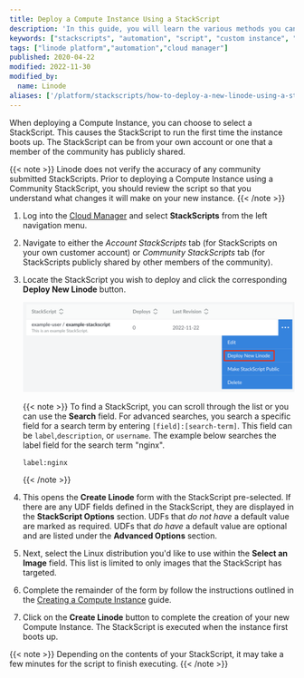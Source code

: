 ```yaml
---
title: Deploy a Compute Instance Using a StackScript
description: 'In this guide, you will learn the various methods you can use in conjunction with the Cloud Manager to deploy a new Linode with a StackScript.'
keywords: ["stackscripts", "automation", "script", "custom instance", "deployment"]
tags: ["linode platform","automation","cloud manager"]
published: 2020-04-22
modified: 2022-11-30
modified_by:
  name: Linode
aliases: ['/platform/stackscripts/how-to-deploy-a-new-linode-using-a-stackscript/','/guides/how-to-deploy-a-new-linode-using-a-stackscript/']
---
```


When deploying a Compute Instance, you can choose to select a StackScript. This causes the StackScript to run the first time the instance boots up. The StackScript can be from your own account or one that a member of the community has publicly shared.

{{< note >}}
Linode does not verify the accuracy of any community submitted StackScripts. Prior to deploying a Compute Instance using a Community StackScript, you should review the script so that you understand what changes it will make on your new instance.
{{< /note >}}

1. Log into the [Cloud Manager](https://cloud.linode.com/) and select **StackScripts** from the left navigation menu.

1. Navigate to either the *Account StackScripts* tab (for StackScripts on your own customer account) or *Community StackScripts* tab (for StackScripts publicly shared by other members of the community).

1. Locate the StackScript you wish to deploy and click the corresponding **Deploy New Linode** button.

    ![Screenshot of the more options ellipsis menu for a StackScript](stackscript-deploy-button.png)

    {{< note >}}
    To find a StackScript, you can scroll through the list or you can use the **Search** field. For advanced searches, you search a specific field for a search term by entering `[field]:[search-term]`. This field can be `label`,`description`, or `username`. The example below searches the label field for the search term "nginx".

    ```command
    label:nginx
    ```
    {{< /note >}}

1. This opens the **Create Linode** form with the StackScript pre-selected. If there are any UDF fields defined in the StackScript, they are displayed in the **StackScript Options** section. UDFs that *do not have* a default value are marked as required. UDFs that *do have* a default value are optional and are listed under the **Advanced Options** section.

1. Next, select the Linux distribution you'd like to use within the **Select an Image** field. This list is limited to only images that the StackScript has targeted.

1. Complete the remainder of the form by follow the instructions outlined in the [Creating a Compute Instance](/docs/guides/creating-a-compute-instance/) guide.

1. Click on the **Create Linode** button to complete the creation of your new Compute Instance. The StackScript is executed when the instance first boots up.

{{< note >}}
Depending on the contents of your StackScript, it may take a few minutes for the script to finish executing.
{{< /note >}}